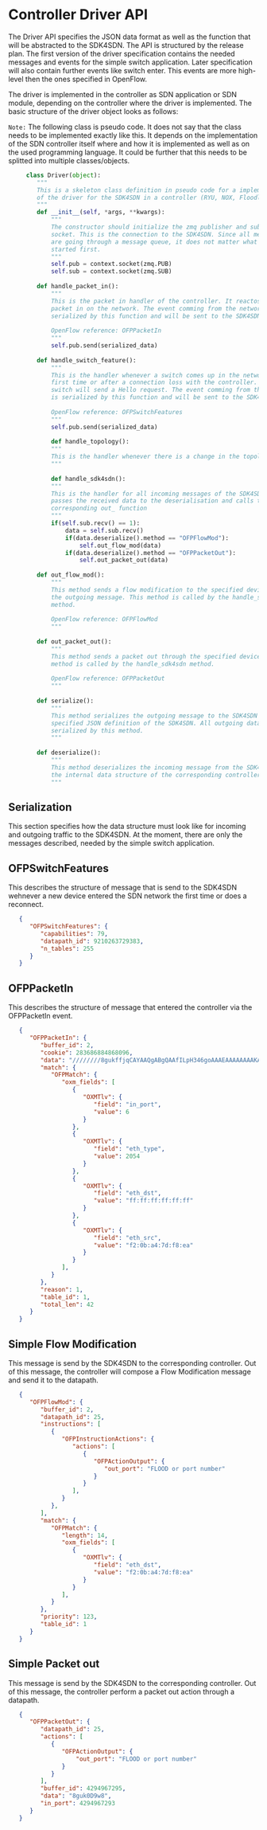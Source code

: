 Controller Driver API
=====================

The Driver API specifies the JSON data format as well as the function that will be abstracted to the SDK4SDN. The API is structured by the release plan. The first version of the driver specification contains the needed messages and events for the simple switch application. Later specification will also contain further events like switch enter. This events are more high-level then the ones specified in OpenFlow.

The driver is implemented in the controller as SDN application or SDN module, depending on the controller where the driver is implemented. The basic structure of the driver object looks as follows:

`Note:` The following class is pseudo code. It does not say that the class needs to be implemented exactly like this. It depends on the implementation of the SDN controller itself where and how it is implemented as well as on the used programming language. It could be further that this needs to be splitted into multiple classes/objects.

```python
	 class Driver(object):
		"""
		This is a skeleton class definition in pseudo code for a implementation
		of the driver for the SDK4SDN in a controller (RYU, NOX, Floodlight...). 
		"""
		def __init__(self, *args, **kwargs):
			"""
			The constructor should initialize the zmq publisher and subscriber
			socket. This is the connection to the SDK4SDN. Since all messages 
			are going through a message queue, it does not matter what is 
			started first.
			"""
			self.pub = context.socket(zmq.PUB)
			self.sub = context.socket(zmq.SUB)
			
		def handle_packet_in():
			"""
			This is the packet in handler of the controller. It reactos on every
			packet in on the network. The event comming from the network is 
			serialized by this function and will be sent to the SDK4SDN.
			
			OpenFlow reference: OFPPacketIn
			"""
			self.pub.send(serialized_data)
			
		def handle_switch_feature():
			"""
			This is the handler whenever a switch comes up in the network the 
			first time or after a connection loss with the controller. The 
			switch will send a Hello request. The event comming from the network 
			is serialized by this function and will be sent to the SDK4SDN.
			
			OpenFlow reference: OFPSwitchFeatures
			"""
			self.pub.send(serialized_data)
			
	        def handle_topology():
			"""
			This is the handler whenever there is a change in the topology.
			"""
			
	        def handle_sdk4sdn():
			"""
			This is the handler for all incoming messages of the SDK4SDN. It
			passes the received data to the deserialisation and calls the 
			corresponding out_ function
			"""
			if(self.sub.recv() == 1):
			    data = self.sub.recv()
			    if(data.deserialize().method == "OFPFlowMod"):
				    self.out_flow_mod(data)
			    if(data.deserialize().method == "OFPPacketOut"):
				    self.out_packet_out(data)
			
		def out_flow_mod():
			"""
			This method sends a flow modification to the specified devices in
			the outgoing message. This method is called by the handle_sdk4sdn
			method.
			
			OpenFlow reference: OFPFlowMod
			"""
		
		def out_packet_out():
			"""
			This method sends a packet out through the specified devices. This 
			method is called by the handle_sdk4sdn method.
			
			OpenFlow reference: OFPPacketOut
			"""
			
		def serialize():
			"""
			This method serializes the outgoing message to the SDK4SDN by the 
			specified JSON definition of the SDK4SDN. All outgoing data must be
			serialized by this method.
			"""
			
		def deserialize():
			"""
			This method deserializes the incoming message from the SDK4SDN to 
			the internal data structure of the corresponding controller.
			"""
```

Serialization
-------------

This section specifies how the data structure must look like for incoming and outgoing traffic to the SDK4SDN. At the moment, there are only the messages described, needed by the simple switch application.

OFPSwitchFeatures
-----------------

This describes the structure of message that is send to the SDK4SDN wehnever a new device entered the SDN network the first time or does a reconnect.

```json
   {
	  "OFPSwitchFeatures": {
		 "capabilities": 79, 
		 "datapath_id": 9210263729383,
		 "n_tables": 255
	  }
   }
```

OFPPacketIn
-----------

This describes the structure of message that entered the controller via the OFPPacketIn event.

```json
   {
	  "OFPPacketIn": {
		 "buffer_id": 2, 
		 "cookie": 283686884868096, 
		 "data": "////////8gukffjqCAYAAQgABgQAAfILpH346goAAAEAAAAAAAAKAAAD", 
		 "match": {
			"OFPMatch": {
			   "oxm_fields": [
				  {
					 "OXMTlv": {
						"field": "in_port", 
						"value": 6
					 }
				  }, 
				  {
					 "OXMTlv": {
						"field": "eth_type", 
						"value": 2054
					 }
				  }, 
				  {
					 "OXMTlv": {
						"field": "eth_dst", 
						"value": "ff:ff:ff:ff:ff:ff"
					 }
				  }, 
				  {
					 "OXMTlv": {
						"field": "eth_src", 
						"value": "f2:0b:a4:7d:f8:ea"
					 }
				  }
			   ], 
			}
		 }, 
		 "reason": 1, 
		 "table_id": 1, 
		 "total_len": 42
	  }
   }
```

Simple Flow Modification
------------------------

This message is send by the SDK4SDN to the corresponding controller. Out of this message, the controller will compose a Flow Modification message and send it to the datapath.

```json
   {
	  "OFPFlowMod": {
		 "buffer_id": 2,
		 "datapath_id": 25,
		 "instructions": [
			{
			   "OFPInstructionActions": {
				  "actions": [
					 {
						"OFPActionOutput": {
						   "out_port": "FLOOD or port number"
						}
					 }
				  ],
			   }
			},
		 ], 
		 "match": {
			"OFPMatch": {
			   "length": 14, 
			   "oxm_fields": [
				  {
					 "OXMTlv": {
						"field": "eth_dst",
						"value": "f2:0b:a4:7d:f8:ea"
					 }
				  }
			   ], 
			}
		 }, 
		 "priority": 123, 
		 "table_id": 1
	  }
   }
```

Simple Packet out
-----------------

This message is send by the SDK4SDN to the corresponding controller. Out of this message, the controller perform a packet out action through a datapath.

```json
   {
	  "OFPPacketOut": {
		 "datapath_id": 25,
		 "actions": [
			{
			   "OFPActionOutput": {
				   "out_port": "FLOOD or port number"
			   }
			}
		 ], 
		 "buffer_id": 4294967295, 
		 "data": "8guk0D9w8", 
		 "in_port": 4294967293
	  }
   }
```
